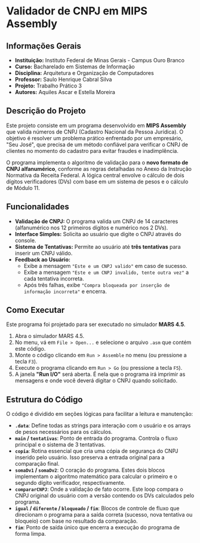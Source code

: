 # Validador de CNPJ em MIPS Assembly

## Informações Gerais
* **Instituição:** Instituto Federal de Minas Gerais - Campus Ouro Branco
* **Curso:** Bacharelado em Sistemas de Informação
* **Disciplina:** Arquitetura e Organização de Computadores
* **Professor:** Saulo Henrique Cabral Silva
* **Projeto:** Trabalho Prático 3
* **Autores:** Aquiles Ascar e Estella Moreira

## Descrição do Projeto
Este projeto consiste em um programa desenvolvido em **MIPS Assembly** que valida números de CNPJ (Cadastro Nacional da Pessoa Jurídica). O objetivo é resolver um problema prático enfrentado por um empresário, "Seu José", que precisa de um método confiável para verificar o CNPJ de clientes no momento do cadastro para evitar fraudes e inadimplência.

O programa implementa o algoritmo de validação para o **novo formato de CNPJ alfanumérico**, conforme as regras detalhadas no Anexo da Instrução Normativa da Receita Federal. A lógica central envolve o cálculo de dois dígitos verificadores (DVs) com base em um sistema de pesos e o cálculo de Módulo 11.

## Funcionalidades
* **Validação de CNPJ:** O programa valida um CNPJ de 14 caracteres (alfanumérico nos 12 primeiros dígitos e numérico nos 2 DVs).
* **Interface Simples:** Solicita ao usuário que digite o CNPJ através do console.
* **Sistema de Tentativas:** Permite ao usuário até **três tentativas** para inserir um CNPJ válido.
* **Feedback ao Usuário:**
    * Exibe a mensagem `"Este e um CNPJ valido"` em caso de sucesso.
    * Exibe a mensagem `"Este e um CNPJ invalido, tente outra vez"` a cada tentativa incorreta.
    * Após três falhas, exibe `"Compra bloqueada por inserção de informação incorreta"` e encerra.

## Como Executar
Este programa foi projetado para ser executado no simulador **MARS 4.5**.

1.  Abra o simulador MARS 4.5.
2.  No menu, vá em `File > Open...` e selecione o arquivo `.asm` que contém este código.
3.  Monte o código clicando em `Run > Assemble` no menu (ou pressione a tecla `F3`).
4.  Execute o programa clicando em `Run > Go` (ou pressione a tecla `F5`).
5.  A janela **"Run I/O"** será aberta. É nela que o programa irá imprimir as mensagens e onde você deverá digitar o CNPJ quando solicitado.

## Estrutura do Código
O código é dividido em seções lógicas para facilitar a leitura e manutenção:
* **`.data`**: Define todas as strings para interação com o usuário e os arrays de pesos necessários para os cálculos.
* **`main` / `tentativas`**: Ponto de entrada do programa. Controla o fluxo principal e o sistema de 3 tentativas.
* **`copia`**: Rotina essencial que cria uma cópia de segurança do CNPJ inserido pelo usuário. Isso preserva a entrada original para a comparação final.
* **`somaDv1` / `somaDv2`**: O coração do programa. Estes dois blocos implementam o algoritmo matemático para calcular o primeiro e o segundo dígito verificador, respectivamente.
* **`compararCNPJ`**: Onde a validação de fato ocorre. Este loop compara o CNPJ original do usuário com a versão contendo os DVs calculados pelo programa.
* **`igual` / `diferente` / `bloqueado` / `fim`**: Blocos de controle de fluxo que direcionam o programa para a saída correta (sucesso, nova tentativa ou bloqueio) com base no resultado da comparação.
* **`fim`**: Ponto de saída único que encerra a execução do programa de forma limpa.
